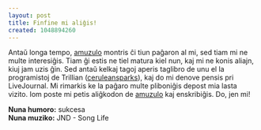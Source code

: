 ```yaml
---
layout: post
title: Finfine mi aliĝis!
created: 1048894260
---
```

Antaŭ longa tempo, [amuzulo](https://amuzulo.livejournal.com/) montris ĉi tiun paĝaron al mi, sed tiam mi ne multe interesiĝis.  Tiam ĝi estis ne tiel matura kiel nun, kaj mi ne konis aliajn, kiuj jam uzis ĝin.  Sed antaŭ kelkaj tagoj aperis taglibro de unu el la programistoj de Trillian ([ceruleansparks](https://ceruleansparks.livejournal.com/)), kaj do mi denove pensis pri LiveJournal.  Mi rimarkis ke la paĝaro multe pliboniĝis depost mia lasta vizito.  Iom poste mi petis aliĝkodon de [amuzulo](https://amuzulo.livejournal.com/) kaj enskribiĝis.  Do, jen mi!

**Nuna humoro:** sukcesa  
**Nuna muziko:** JND - Song Life
